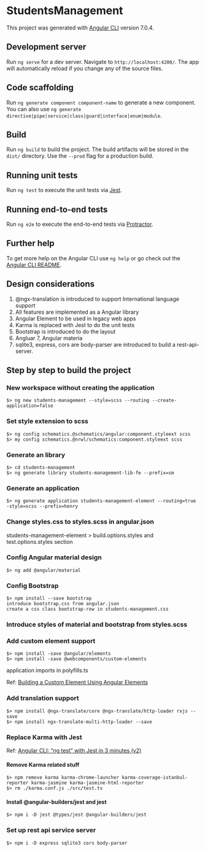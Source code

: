 # StudentsManagement

This project was generated with [Angular CLI](https://github.com/angular/angular-cli) version 7.0.4.

## Development server

Run `ng serve` for a dev server. Navigate to `http://localhost:4200/`. The app will automatically reload if you change any of the source files.

## Code scaffolding

Run `ng generate component component-name` to generate a new component. You can also use `ng generate directive|pipe|service|class|guard|interface|enum|module`.

## Build

Run `ng build` to build the project. The build artifacts will be stored in the `dist/` directory. Use the `--prod` flag for a production build.

## Running unit tests

Run `ng test` to execute the unit tests via [Jest](https://karma-runner.github.io).

## Running end-to-end tests

Run `ng e2e` to execute the end-to-end tests via [Protractor](http://www.protractortest.org/).

## Further help

To get more help on the Angular CLI use `ng help` or go check out the [Angular CLI README](https://github.com/angular/angular-cli/blob/master/README.md).

## Design considerations

  1. @ngx-translation is introduced to support International language support
  2. All features are implemented as a Angular library
  3. Angular Element to be used in legacy web apps
  4. Karma is replaced with Jest to do the unit tests
  5. Bootstrap is introduced to do the layout
  6. Angluar 7, Angular materia
  7. sqlite3, express, cors are body-parser are introduced to build a rest-api-server.

## Step by step to build the project

### New workspace without creating the application

    $> ng new students-management --style=scss --routing --create-application=false

### Set style extension to scss

    $> ng config schematics.@schematics/angular:component.styleext scss
    $> my config schematics.@nrwl/schematics:component.styleext scss

### Generate an library

    $> cd students-management
    $> ng generate library students-management-lib-fe --prefix=sm

### Generate an application

    $> ng generate application students-management-element --routing=true -style=scss --prefix=henry

### Change styles.css to styles.scss in angular.json

  students-management-element > build.options.styles and test.options.styles section
  
### Config Angular material design

    $> ng add @angular/material

### Config Bootstrap

    $> npm install --save bootstrap 
    introduce bootstrap.css from angular.json
    create a css class bootstrap-row in students-management.css

### Introduce styles of material and bootstrap from styles.scss

### Add custom element support

    $> npm install -save @angular/elements
    $> npm install -save @webcomponents/custom-elements
  application imports in polyfills.ts
  
  Ref: [Building a Custom Element Using Angular Elements](https://nitayneeman.com/posts/building-a-custom-element-using-angular-elements/)
  
### Add translation support

    $> npm install @ngx-translate/core @ngx-translate/http-loader rxjs --save
    $> npm install ngx-translate-multi-http-loader --save

### Replace Karma with Jest

  Ref: [Angular CLI: “ng test” with Jest in 3 minutes (v2)](https://blog.angularindepth.com/angular-cli-ng-test-with-jest-in-3-minutes-v2-1060ddd7908d)
  
#### Remove Karma related stuff

    $> npm remove karma karma-chrome-launcher karma-coverage-istanbul-reporter karma-jasmine karma-jasmine-html-reporter
    $> rm ./karma.conf.js ./src/test.ts

#### Install @angular-builders/jest and jest

    $> npm i -D jest @types/jest @angular-builders/jest

### Set up rest api service server

    $> npm i -D express sqlite3 cors body-parser

